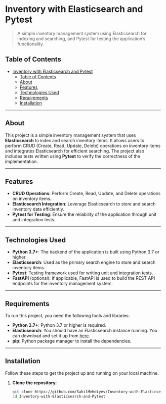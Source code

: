 # Inventory with Elasticsearch and Pytest

> A simple inventory management system using Elasticsearch for indexing and searching, and Pytest for testing the application’s functionality.

## Table of Contents

- [Inventory with Elasticsearch and Pytest](#inventory-with-elasticsearch-and-pytest)
  - [Table of Contents](#table-of-contents)
  - [About](#about)
  - [Features](#features)
  - [Technologies Used](#technologies-used)
  - [Requirements](#requirements)
  - [Installation](#installation)

---

## About

This project is a simple inventory management system that uses **Elasticsearch** to index and search inventory items. It allows users to perform CRUD (Create, Read, Update, Delete) operations on inventory items and integrates Elasticsearch for efficient searching. The project also includes tests written using **Pytest** to verify the correctness of the implementation.

---

## Features

- **CRUD Operations**: Perform Create, Read, Update, and Delete operations on inventory items.
- **Elasticsearch Integration**: Leverage Elasticsearch to store and search inventory data efficiently.
- **Pytest for Testing**: Ensure the reliability of the application through unit and integration tests.

---

## Technologies Used

- **Python 3.7+**: The backend of the application is built using Python 3.7 or higher.
- **Elasticsearch**: Used as the primary search engine to store and search inventory items.
- **Pytest**: Testing framework used for writing unit and integration tests.
- **FastAPI** (optional): If applicable, FastAPI is used to build the REST API endpoints for the inventory management system.

---

## Requirements

To run this project, you need the following tools and libraries:

- **Python 3.7+**: Python 3.7 or higher is required.
- **Elasticsearch**: You should have an Elasticsearch instance running. You can download and set it up from [here](https://www.elastic.co/downloads/elasticsearch).
- **pip**: Python package manager to install the dependencies.

---

## Installation

Follow these steps to get the project up and running on your local machine.

1. **Clone the repository**:
   ```bash
   git clone https://github.com/SahilMehdiyev/Inventory-with-Elasticsearch-and-Pytest.git
   cd Inventory-with-Elasticsearch-and-Pytest
